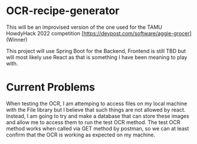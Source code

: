# OCR-recipe-generator

This will be an improvised version of the one used for the TAMU HowdyHack 2022 competition [https://devpost.com/software/aggie-grocer] (Winner)

This project will use Spring Boot for the Backend, Frontend is still TBD but will most likely use React as that is something I have been meaning to play with.

# Current Problems
When testing the OCR, I am attemping to access files on my local machine with the File library but I believe that such things are not allowed by react. Instead, I am going to try and make a database that can store these images and allow me to access them to run the test OCR method. The test OCR method works when called via GET method by postman, so we can at least confirm that the OCR is working as expected on my machine.
